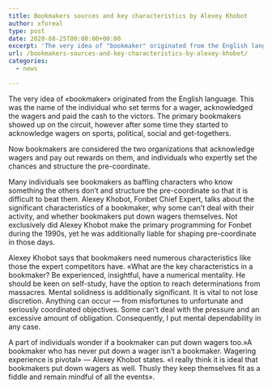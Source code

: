 ```yaml
---
title: Bookmakers sources and key characteristics by Alexey Khobot
author: xforeal 
type: post
date: 2020-08-25T00:00:00+00:00
excerpt: 'The very idea of "bookmaker" originated from the English language '
url: /bookmakers-sources-and-key-characteristics-by-alexey-khobot/
categories:
  - news

---
```

The very idea of &#171;bookmaker&#187; originated from the English language. This was the name of the individual who set terms for a wager, acknowledged the wagers and paid the cash to the victors. The primary bookmakers showed up on the circuit, however after some time they started to acknowledge wagers on sports, political, social and get-togethers. 

Now bookmakers are considered the two organizations that acknowledge wagers and pay out rewards on them, and individuals who expertly set the chances and structure the pre-coordinate. 

Many individuals see bookmakers as baffling characters who know something the others don&#8217;t and structure the pre-coordinate so that it is difficult to beat them. Alexey Khobot, Fonbet Chief Expert, talks about the significant characteristics of a bookmaker, why some can&#8217;t deal with their activity, and whether bookmakers put down wagers themselves. Not exclusively did Alexey Khobot make the primary programming for Fonbet during the 1990s, yet he was additionally liable for shaping pre-coordinate in those days. 

Alexey Khobot says that bookmakers need numerous characteristics like those the expert competitors have. &#171;What are the key characteristics in a bookmaker? Be experienced, insightful, have a numerical mentality. He should be keen on self-study, have the option to reach determinations from massacres. Mental solidness is additionally significant. It is vital to not lose discretion. Anything can occur &#8212; from misfortunes to unfortunate and seriously coordinated objectives. Some can&#8217;t deal with the pressure and an excessive amount of obligation. Consequently, I put mental dependability in any case. 

A part of individuals wonder if a bookmaker can put down wagers too.&#187;A bookmaker who has never put down a wager isn&#8217;t a bookmaker. Wagering experience is pivotal&#187; &#8212; Alexey Khobot states. &#171;I really think it is ideal that bookmakers put down wagers as well. Thusly they keep themselves fit as a fiddle and remain mindful of all the events&#187;.